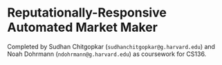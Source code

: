 # Reputationally-Responsive Automated Market Maker

Completed by Sudhan Chitgopkar (`sudhanchitgopkar@g.harvard.edu`) and Noah Dohrmann (`ndohrmann@g.harvard.edu`) as coursework for CS136.